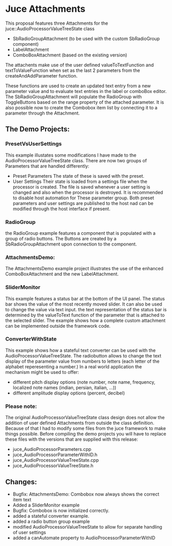 # Juce Attachments

This proposal features three Attachments for the juce::AudioProcessorValueTreeState class
- SbRadioGroupAttachment (to be used with the custom SbRadioGroup component) 
- LabelAttachment
- ComboBoxAttachment (based on the existing version)

The attachents make use of the user defined valueToTextFunction and textToValueFunction when set as the last 2 parameters from the createAndAddParameter function.

These functions are used to create an updated text entry from a new parameter value and to evaluate text entries in the label or comboBox editor. The SbRadioGroupAttachment will populate the RadioGroup with ToggleButtons based on the range property of the attached parameter.
It is also possible now to create the Combobox item list by connecting it to a parameter through the Attachment.

## The Demo Projects:

### PresetVsUserSettings
This example illustates some modifications I have made to the AudioProcessorValueTreeState class.
There are now two groups of Parameters that are handled differently:
 - Preset Parameters
   The state of these is saved with the preset.
 - User Settings
   Their state is loaded from a settings file when the processor is created. The file is saved whenever a user setting is changed and also when the processor is destroyed. It is recommended to disable host automation for These parameter group.
 Both preset parameters and user settings are published to the host nad can be modified through the host interface if present. 

### RadioGroup
the RadioGroup example features a component that is populated with a group of radio buttons. The Buttons are created by a SbRadioGroupAttachment upon connection to the component.

### AttachmentsDemo:
The AttachmentsDemo example project illustrates the use of the enhanced ComboBoxAttachment and the new LabelAttachment.

### SliderMonitor
This example features a status bar at the bottom of the UI panel. The status bar shows the value of the most recently moved slider. It can also be used to change the value via text input. the text representation of the status bar is determined by the valueToText function of the parameter that is attached to the selected slider.
The example shows how a complete custom attachment can be implemented outside the framework code. 

### ConverterWithState
This example shows how a stateful text converter can be used with the AudioProcessorValueTreeState.
The radiobutton allows to change the text display of the parameter value from numbers to letters (each letter of the alphabet reperesenting a number.)
In a real world application the mechanism might be used to offer:
- different pitch display options (note number, note name, frequency, localized note names (indian, persian, italian, ...))
- different amplitude display options (percent, decibel)

### Please note:
The original AudioProcessorValueTreeState class design does not allow the addition of user defined Attachments from outside the class definition. Because of that I had to modify some files from the juce framework to make things possible.
Before compiling the demo projects you will have to replace these files with the versions that are supplied with this release:
 - juce_AudioProcessorParameters.cpp
 - juce_AudioProcessorParameterWithID.h
 - juce_AudioProcessorValueTreeState.cpp
 - juce_AudioProcessorValueTreeState.h


## Changes:
- Bugfix: AttachmentsDemo: Combobox now always shows the correct item text 
- Added a SliderMonitor example 
- Bugfix: Combobox is now initialized correctly.
- added a stateful converter example.
- added a radio button group example
- modified AudioProcessorValueTreeState to allow for separate handling of user settings
- added a canAutomate property to AudioProcessorParameterWithID

 
